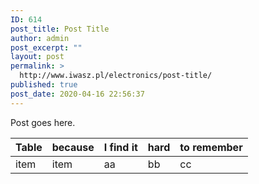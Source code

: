 ```yaml
---
ID: 614
post_title: Post Title
author: admin
post_excerpt: ""
layout: post
permalink: >
  http://www.iwasz.pl/electronics/post-title/
published: true
post_date: 2020-04-16 22:56:37
---
```

Post goes here.

| Table | because | I find it | hard | to remember |
| ----- | ------- | --------- | ---- | ----------- |
| item  | item    | aa        | bb   | cc          |
